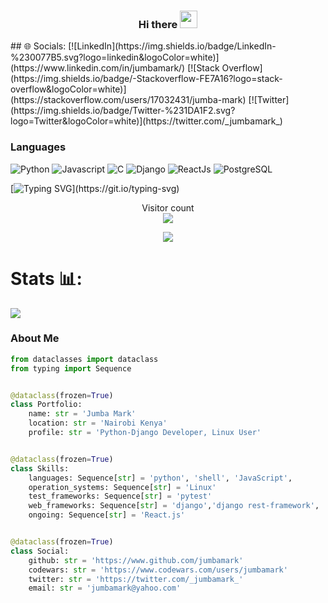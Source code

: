 <h3 align="center">
  Hi there
  <img src="https://media.giphy.com/media/hvRJCLFzcasrR4ia7z/giphy.gif" width="28">
</h3>
## 🌐 Socials:
[![LinkedIn](https://img.shields.io/badge/LinkedIn-%230077B5.svg?logo=linkedin&logoColor=white)](https://www.linkedin.com/in/jumbamark/) [![Stack Overflow](https://img.shields.io/badge/-Stackoverflow-FE7A16?logo=stack-overflow&logoColor=white)](https://stackoverflow.com/users/17032431/jumba-mark) [![Twitter](https://img.shields.io/badge/Twitter-%231DA1F2.svg?logo=Twitter&logoColor=white)](https://twitter.com/_jumbamark_)

### Languages
![Python](https://img.shields.io/badge/python-3670A0?style=plastic&logo=python&logoColor=ffdd54) ![Javascript](https://img.shields.io/badge/JavaScript-323330?style=for-the-badge&logo=javascript&logoColor=F7DF1E) ![C](https://img.shields.io/badge/c-%2300599C.svg?style=plastic&logo=c&logoColor=white) ![Django](https://img.shields.io/badge/Django-092E20?style=for-the-badge&logo=django&logoColor=green) ![ReactJs](https://img.shields.io/badge/React-20232A?style=for-the-badge&logo=react&logoColor=61DAFB) ![PostgreSQL](https://img.shields.io/badge/React-20232A?style=for-the-badge&logo=react&logoColor=61DAFB)

[![Typing SVG](https://readme-typing-svg.herokuapp.com?color=63CF15&lines=Trust+but+verify+with+unit+testing+.)](https://git.io/typing-svg)

<p align="center"> 
  Visitor count<br>
  <img src="https://profile-counter.glitch.me/jumbamark/count.svg" />
</p>

<p align="center">            
<a href="https://github.com/jumbamark/github-readme-stats">
  <img align="center" src="https://github-readme-streak-stats.herokuapp.com/?user=jumbamark&theme=highcontrast" />
</a>
</p>

# Stats 📊:
![](https://github-readme-stats.vercel.app/api?username=jumbama&theme=jekyll-theme-hacker&hide_border=true&include_all_commits=false&count_private=true)<br/>

### About Me
```python
from dataclasses import dataclass
from typing import Sequence


@dataclass(frozen=True)
class Portfolio:
    name: str = 'Jumba Mark'
    location: str = 'Nairobi Kenya'
    profile: str = 'Python-Django Developer, Linux User'


@dataclass(frozen=True)
class Skills:
    languages: Sequence[str] = 'python', 'shell', 'JavaScript',
    operation_systems: Sequence[str] = 'Linux'
    test_frameworks: Sequence[str] = 'pytest' 
    web_frameworks: Sequence[str] = 'django','django rest-framework', 'react.js'
    ongoing: Sequence[str] = 'React.js'


@dataclass(frozen=True)
class Social:
    github: str = 'https://www.github.com/jumbamark'
    codewars: str = 'https://www.codewars.com/users/jumbamark'
    twitter: str = 'https://twitter.com/_jumbamark_'
    email: str = 'jumbamark@yahoo.com' 
```



